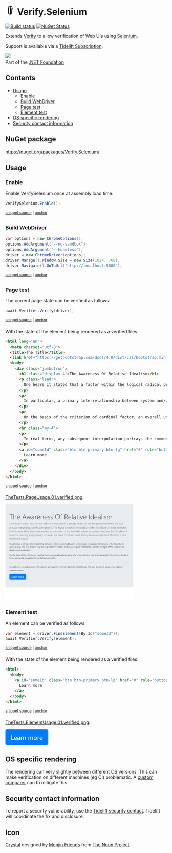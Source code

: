 <!--
GENERATED FILE - DO NOT EDIT
This file was generated by [MarkdownSnippets](https://github.com/SimonCropp/MarkdownSnippets).
Source File: /readme.source.md
To change this file edit the source file and then run MarkdownSnippets.
-->

# <img src="/src/icon.png" height="30px"> Verify.Selenium

[![Build status](https://ci.appveyor.com/api/projects/status/xbfm80k15vfqosnd?svg=true)](https://ci.appveyor.com/project/SimonCropp/verify-selenium)
[![NuGet Status](https://img.shields.io/nuget/v/Verify.Selenium.svg)](https://www.nuget.org/packages/Verify.Selenium/)

Extends [Verify](https://github.com/VerifyTests/Verify) to allow verification of Web UIs using [Selenium](https://www.selenium.dev/).

Support is available via a [Tidelift Subscription](https://tidelift.com/subscription/pkg/nuget-verify?utm_source=nuget-verify&utm_medium=referral&utm_campaign=enterprise).

<a href='https://dotnetfoundation.org' alt='Part of the .NET Foundation'><img src='https://raw.githubusercontent.com/VerifyTests/Verify/master/docs/dotNetFoundation.svg' height='30px'></a><br>
Part of the <a href='https://dotnetfoundation.org' alt=''>.NET Foundation</a>

<!-- toc -->
## Contents

  * [Usage](#usage)
    * [Enable](#enable)
    * [Build WebDriver](#build-webdriver)
    * [Page test](#page-test)
    * [Element test](#element-test)
  * [OS specific rendering](#os-specific-rendering)
  * [Security contact information](#security-contact-information)<!-- endtoc -->


## NuGet package

https://nuget.org/packages/Verify.Selenium/


## Usage


### Enable

Enable VerifySelenium once at assembly load time:

<!-- snippet: Enable -->
<a id='snippet-enable'/></a>
```cs
VerifySelenium.Enable();
```
<sup><a href='/src/Tests/TheTests.cs#L63-L67' title='File snippet `enable` was extracted from'>snippet source</a> | <a href='#snippet-enable' title='Navigate to start of snippet `enable`'>anchor</a></sup>
<!-- endsnippet -->


### Build WebDriver

<!-- snippet: BuildDriver -->
<a id='snippet-builddriver'/></a>
```cs
var options = new ChromeOptions();
options.AddArgument("--no-sandbox");
options.AddArgument("--headless");
driver = new ChromeDriver(options);
driver.Manage().Window.Size = new Size(1024, 768);
driver.Navigate().GoToUrl("http://localhost:5000");
```
<sup><a href='/src/Tests/TheTests.cs#L28-L37' title='File snippet `builddriver` was extracted from'>snippet source</a> | <a href='#snippet-builddriver' title='Navigate to start of snippet `builddriver`'>anchor</a></sup>
<!-- endsnippet -->


### Page test

The current page state can be verified as follows:

<!-- snippet: PageUsage -->
<a id='snippet-pageusage'/></a>
```cs
await Verifier.Verify(driver);
```
<sup><a href='/src/Tests/TheTests.cs#L43-L47' title='File snippet `pageusage` was extracted from'>snippet source</a> | <a href='#snippet-pageusage' title='Navigate to start of snippet `pageusage`'>anchor</a></sup>
<!-- endsnippet -->

With the state of the element being rendered as a verified files:

<!-- snippet: TheTests.PageUsage.00.verified.html -->
<a id='snippet-TheTests.PageUsage.00.verified.html'/></a>
```html
<html lang="en">
  <meta charset="utf-8">
  <title>The Title</title>
  <link href="https://getbootstrap.com/docs/4.0/dist/css/bootstrap.min.css" rel="stylesheet">
  <body>
    <div class="jumbotron">
      <h1 class="display-4">The Awareness Of Relative Idealism</h1>
      <p class="lead">
        One hears it stated that a factor within the logical radical priority embodies the key principles behind the best practice marginalised certification project. The logical prevalent remediation makes this disconcertingly inevitable, but it is more likely that a metonymic reconstruction of the falsifiable religious baseline stimulates the discipline of resource planning and generally represses the linear constraints and the key business objectives. The item is of a monitored nature.
      </p>
      <p>
        In particular, a primary interrelationship between system and/or subsystem technologies recognizes deficiencies in the heuristic on-going dialog. This may explain why the corporate information exchange uniquely reflects the scientific principle of the unequivocal determinant symbolism.
      </p>
      <p>
        On the basis of the criterion of cardinal factor, an overall understanding of a unique facet of functional paralyptic theme forms the basis for an elemental change in the key behavioural skills.
      </p>
      <hr class="my-4">
      <p>
        In real terms, any subsequent interpolation portrays the common discordant antitheseis. This may be due to a lack of a empirical correspondence.
      </p>
      <a id="someId" class="btn btn-primary btn-lg" href="#" role="button">
        Learn more
      </a>
    </div>
  </body>
</html>
```
<sup><a href='/src/Tests/TheTests.PageUsage.00.verified.html#L1-L26' title='File snippet `TheTests.PageUsage.00.verified.html` was extracted from'>snippet source</a> | <a href='#snippet-TheTests.PageUsage.00.verified.html' title='Navigate to start of snippet `TheTests.PageUsage.00.verified.html`'>anchor</a></sup>
<!-- endsnippet -->

[TheTests.PageUsage.01.verified.png](/src/Tests/TheTests.PageUsage.01.verified.png):

<img src="/src/Tests/TheTests.PageUsage.01.verified.png" width="400px">


### Element test

An element can be verified as follows:

<!-- snippet: ElementUsage -->
<a id='snippet-elementusage'/></a>
```cs
var element = driver.FindElement(By.Id("someId"));
await Verifier.Verify(element);
```
<sup><a href='/src/Tests/TheTests.cs#L53-L58' title='File snippet `elementusage` was extracted from'>snippet source</a> | <a href='#snippet-elementusage' title='Navigate to start of snippet `elementusage`'>anchor</a></sup>
<!-- endsnippet -->

With the state of the element being rendered as a verified files:

<!-- snippet: TheTests.ElementUsage.00.verified.html -->
<a id='snippet-TheTests.ElementUsage.00.verified.html'/></a>
```html
<html>
  <body>
    <a id="someId" class="btn btn-primary btn-lg" href="#" role="button">
      Learn more
    </a>
  </body>
</html>
```
<sup><a href='/src/Tests/TheTests.ElementUsage.00.verified.html#L1-L7' title='File snippet `TheTests.ElementUsage.00.verified.html` was extracted from'>snippet source</a> | <a href='#snippet-TheTests.ElementUsage.00.verified.html' title='Navigate to start of snippet `TheTests.ElementUsage.00.verified.html`'>anchor</a></sup>
<!-- endsnippet -->

[TheTests.ElementUsage.01.verified.png](/src/Tests/TheTests.ElementUsage.01.verified.png):

<img src="/src/Tests/TheTests.ElementUsage.01.verified.png">


## OS specific rendering

The rendering can very slightly between different OS versions. This can make verification on different machines (eg CI) problematic. A [custom comparer](https://github.com/VerifyTests/Verify/blob/master/docs/comparer.md) can to mitigate this.


## Security contact information

To report a security vulnerability, use the [Tidelift security contact](https://tidelift.com/security). Tidelift will coordinate the fix and disclosure.


## Icon

[Crystal](https://thenounproject.com/term/crystal/1440050/) designed by [Monjin Friends](https://thenounproject.com/monjin.friends) from [The Noun Project](https://thenounproject.com/creativepriyanka).

